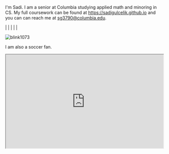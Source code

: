 I'm Sadi. I am a senior at Columbia studying applied math and minoring in CS. My full coursework can be found at https://sadigulcelik.github.io and you can can reach me at sg3790@columbia.edu.

| | | | |

<p><img align="center" src="https://github-readme-streak-stats.herokuapp.com/?user=sadigulcelik&" alt="blink1073" /></p>

I am also a soccer fan. 

<iframe
  src="https://www.espn.com/soccer/standings/_/league/tur.1"
  style="width:100%; height:300px;"
></iframe>
